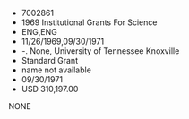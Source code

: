 * 7002861
* 1969 Institutional Grants For Science
* ENG,ENG
* 11/26/1969,09/30/1971
* -. None, University of Tennessee Knoxville
* Standard Grant
*   name not available
* 09/30/1971
* USD 310,197.00

NONE
